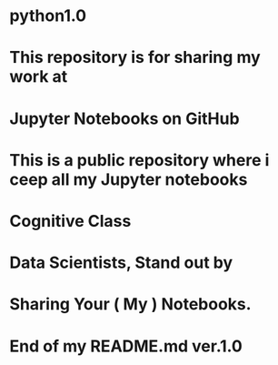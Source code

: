 # python1.0
# This repository is for sharing my work at 
# Jupyter Notebooks on GitHub
# This is a public repository where i ceep all my Jupyter notebooks
# Cognitive Class
# Data Scientists, Stand out by
# Sharing Your ( My ) Notebooks.
# End of my README.md ver.1.0
